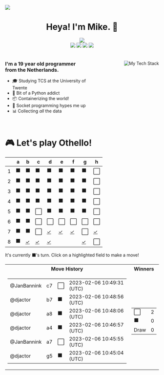 ![](https://hit.yhype.me/github/profile?user_id=32306794)  <!-- YHYPE hit counter -->
<div align="center">
  <h1>Heya! I'm Mike. 👋</h1>
  
  <img src="https://wakatime.com/badge/user/9555cc8c-3be5-4d08-afde-58be2d556fb0.svg">
  <br>
  <img src="https://img.shields.io/badge/-Wear%20OS-4285F4?style=for-the-badge&logo=wear-os&logoColor=white">
  <img src="https://img.shields.io/badge/Pop!_OS-48B9C7?style=for-the-badge&logo=Pop!_OS&logoColor=white">
  <img src="https://img.shields.io/badge/lineageos-167C80?style=for-the-badge&logo=lineageos&logoColor=white">
  <img src="https://img.shields.io/badge/espressif-E7352C?style=for-the-badge&logo=espressif&logoColor=white">
</div>

<br/>

<div>
  <img align="right" src="https://github-readme-tech-stack.vercel.app/api/cards?title=My%20Favourite%20Technologies&lineHeight=30&lineCount=3&theme=catppuccin_macchiato&hideTitle=true&line1=python,Python,3776AB;nim,Nim,FFE953;javascript,JavaScript,F7DF1E;openjdk,Java,FFFFFF;&line2=podman,Podman,892CA0;nginx,Nginx,009639;linux,Linux,FCC624;wireguard,Wireguard,88171A;&line3=Pop!_OS,Pop!_OS,48B9C7;android,Android,3DDC84;magisk,Magisk,00AF9C;gnome,Gnome,4A86CF;" alt="My Tech Stack" />
  
  <h3 align="left" style="width: 50%">
    I'm a 19 year old programmer from the Netherlands.
  </h3>
  <ul  style="width: 50%">
    <li>🎓️ Studying TCS at the University of Twente</li>
    <li>🐍 Bit of a Python addict</li>
    <li>📦 Containerizing the world!</li>
    <li>🧦 Socket programming hypes me up</li>
    <li>📊 Collecting <i>all</i> the data</li>
  </ul>
</div>

<br>

<div align="left">
  <h1>🎮 Let's play Othello!</h1>
  
<!-- START GAME -->
| |a|b|c|d|e|f|g|h|
|-|-|-|-|-|-|-|-|-|
|1|⬛|⬛|⬛|⬛|⬛|⬛|⬛|⬜|
|2|⬛|⬛|⬛|⬛|⬛|⬛|⬛|⬜|
|3|⬛|⬛|⬛|⬛|⬛|⬛|⬛|⬜|
|4|⬛|⬛|⬛|⬛|⬛|⬛|⬛|⬜|
|5|⬛|⬛|⬜|⬛|⬛|⬛|⬛|⬜|
|6|⬛|⬛|⬜|⬜|⬜|⬜|⬜|⬜|
|7|⬛|⬛|⬜|[✓](https://github.com/DismissedGuy/dismissedguy/issues/new?title=Othello%7Cmove%7Cd7)|[✓](https://github.com/DismissedGuy/dismissedguy/issues/new?title=Othello%7Cmove%7Ce7)|[✓](https://github.com/DismissedGuy/dismissedguy/issues/new?title=Othello%7Cmove%7Cf7)|⬜|[✓](https://github.com/DismissedGuy/dismissedguy/issues/new?title=Othello%7Cmove%7Ch7)|
|8|⬛|[✓](https://github.com/DismissedGuy/dismissedguy/issues/new?title=Othello%7Cmove%7Cb8)|[✓](https://github.com/DismissedGuy/dismissedguy/issues/new?title=Othello%7Cmove%7Cc8)|[✓](https://github.com/DismissedGuy/dismissedguy/issues/new?title=Othello%7Cmove%7Cd8)| | |[✓](https://github.com/DismissedGuy/dismissedguy/issues/new?title=Othello%7Cmove%7Cg8)|⬜|

It's currently ⬛'s turn. Click on a highlighted field to make a move!

<table>
<tr>
<th>Move History</th><th>Winners</th>
</tr><tr>
<td>

<table>
<tr><td>@JanBannink</td><td>c7</td><td>⬜</td><td>2023-02-06 10:49:31 (UTC)</td></tr>
<tr><td>@djactor</td><td>b7</td><td>⬛</td><td>2023-02-06 10:48:56 (UTC)</td></tr>
<tr><td>@djactor</td><td>a8</td><td>⬛</td><td>2023-02-06 10:48:06 (UTC)</td></tr>
<tr><td>@djactor</td><td>a4</td><td>⬛</td><td>2023-02-06 10:46:57 (UTC)</td></tr>
<tr><td>@JanBannink</td><td>a7</td><td>⬜</td><td>2023-02-06 10:45:55 (UTC)</td></tr>
<tr><td>@djactor</td><td>g5</td><td>⬛</td><td>2023-02-06 10:45:04 (UTC)</td></tr>
</table>

</td><td>

<table>
<tr><td>⬜</td><td>2</td></tr>
<tr><td>⬛</td><td>0</td></tr>
<tr><td>Draw</td><td>0</td></tr>
</table>

</td>
</tr>
</table>